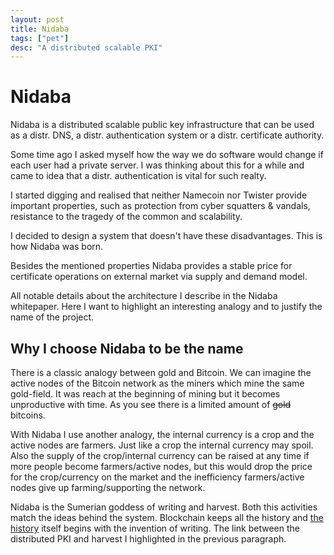 ```yaml
---
layout: post
title: Nidaba
tags: ["pet"]
desc: "A distributed scalable PKI"
---
```


<h1>Nidaba</h1>

Nidaba is a distributed scalable public key infrastructure that can be used as a distr. DNS, a distr. authentication system or a distr. certificate authority.

Some time ago I asked myself how the way we do software would change if each user had a private server. I was thinking about this for a while and came to idea that a distr. authentication is vital for such realty.

I started digging and realised that neither Namecoin nor Twister provide important properties, such as protection from cyber squatters & vandals, resistance to the tragedy of the common and scalability.

I decided to design a system that doesn't have these disadvantages. This is how Nidaba was born.

Besides the mentioned properties Nidaba provides a stable price for certificate operations on external market via supply and demand model.

All notable details about the architecture I describe in the Nidaba whitepaper. Here I want to highlight an interesting analogy and to justify the name of the project.

<h2>Why I choose Nidaba to be the name</h2>

There is a classic analogy between gold and Bitcoin. We can imagine the active nodes of the Bitcoin network as the miners which mine the same gold-field. It was reach at the beginning of mining but it becomes unproductive with time. As you see there is a limited amount of <s>gold</s> bitcoins.

With Nidaba I use another analogy, the internal currency is a crop and the active nodes are farmers. Just like a crop the internal currency may spoil. Also the supply of the crop/internal currency can be raised at any time if more people become farmers/active nodes, but this would drop the price for the crop/currency on the market and the inefficiency farmers/active nodes give up farming/supporting the network.

Nidaba is the Sumerian goddess of writing and harvest. Both this activities match the ideas behind the system. Blockchain keeps all the history and [the history](http://en.wikipedia.org/wiki/Recorded_history) itself begins with the invention of writing. The link between the distributed PKI and harvest I highlighted in the previous paragraph.